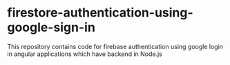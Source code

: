 # firestore-authentication-using-google-sign-in
This repository contains code for firebase authentication using google login in angular applications which have backend in Node.js
